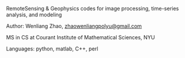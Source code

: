 RemoteSensing & Geophysics codes for image processing, time-series analysis, and modeling 

Author: Wenliang Zhao, zhaowenliangpolyu@gmail.com

MS in CS at Courant Institute of Mathematical Sciences, NYU

Languages: python, matlab, C++, perl
